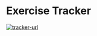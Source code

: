 # Exercise Tracker

[![tracker-url](https://img.shields.io/static/v1?label=exerciseTracker&message=Live&color=gray&labelColor=green)](https://shellparsetrack.herokuapp.com/)
